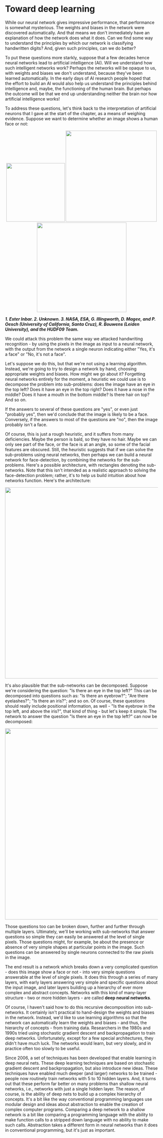 # Toward deep learning

While our neural network gives impressive performance, that performance is somewhat mysterious. The weights and biases in the network 
were discovered automatically. And that means we don't immediately have an explanation of how the network does what it does. Can we 
find some way to understand the principles by which our network is classifying handwritten digits? And, given such principles, can 
we do better?

To put these questions more starkly, suppose that a few decades hence neural networks lead to artificial intelligence (AI). Will we 
understand how such intelligent networks work? Perhaps the networks will be opaque to us, with weights and biases we don't understand, 
because they've been learned automatically. In the early days of AI research people hoped that the effort to build an AI would also 
help us understand the principles behind intelligence and, maybe, the functioning of the human brain. But perhaps the outcome will be 
that we end up understanding neither the brain nor how artificial intelligence works!

To address these questions, let's think back to the interpretation of artificial neurons that I gave at the start of the chapter, as 
a means of weighing evidence. Suppose we want to determine whether an image shows a human face or not:

<p align="center">
  <img src="http://neuralnetworksanddeeplearning.com/images/Kangaroo.JPG" width="193"/>
  <img src="http://neuralnetworksanddeeplearning.com/images/Einstein_crop.jpg" width="300"/>
  <img src="http://neuralnetworksanddeeplearning.com/images/hubble.jpg" width="295"/>
  
  <i><b><a> 1. Ester Inbar. 2. Unknown. 3. NASA, ESA, G. Illingworth, D. Magee, and P. Oesch (University of California, Santa Cruz), 
  R. Bouwens (Leiden University), and the HUDF09 Team.</a></b></i>
</p>

We could attack this problem the same way we attacked handwriting recognition - by using the pixels in the image as input to a neural 
network, with the output from the network a single neuron indicating either "Yes, it's a face" or "No, it's not a face".

Let's suppose we do this, but that we're not using a learning algorithm. Instead, we're going to try to design a network by hand, 
choosing appropriate weights and biases. How might we go about it? Forgetting neural networks entirely for the moment, a heuristic 
we could use is to decompose the problem into sub-problems: does the image have an eye in the top left? Does it have an eye in the 
top right? Does it have a nose in the middle? Does it have a mouth in the bottom middle? Is there hair on top? And so on.

If the answers to several of these questions are "yes", or even just "probably yes", then we'd conclude that the image is likely to be 
a face. Conversely, if the answers to most of the questions are "no", then the image probably isn't a face.
    
Of course, this is just a rough heuristic, and it suffers from many deficiencies. Maybe the person is bald, so they have no hair. Maybe 
we can only see part of the face, or the face is at an angle, so some of the facial features are obscured. Still, the heuristic 
suggests that if we can solve the sub-problems using neural networks, then perhaps we can build a neural network for face-detection, 
by combining the networks for the sub-problems. Here's a possible architecture, with rectangles denoting the sub-networks. Note that 
this isn't intended as a realistic approach to solving the face-detection problem; rather, it's to help us build intuition about how 
networks function. Here's the architecture:
    
<p align="center">
  <img src="http://neuralnetworksanddeeplearning.com/images/tikz14.png" width="630"/>
</p>
  
It's also plausible that the sub-networks can be decomposed. Suppose we're considering the question: "Is there an eye in the top left?" 
This can be decomposed into questions such as: "Is there an eyebrow?"; "Are there eyelashes?"; "Is there an iris?"; and so on. Of 
course, these questions should really include positional information, as well - "Is the eyebrow in the top left, and above the iris?", 
that kind of thing - but let's keep it simple. The network to answer the question "Is there an eye in the top left?" can now be 
decomposed:
  
<p align="center">
  <img src="http://neuralnetworksanddeeplearning.com/images/tikz15.png" width="630"/>
</p>
    
Those questions too can be broken down, further and further through multiple layers. Ultimately, we'll be working with sub-networks 
that answer questions so simple they can easily be answered at the level of single pixels. Those questions might, for example, 
be about the presence or absence of very simple shapes at particular points in the image. Such questions can be answered by single 
neurons connected to the raw pixels in the image.
    
The end result is a network which breaks down a very complicated question - does this image show a face or not - into very simple questions 
answerable at the level of single pixels. It does this through a series of many layers, with early layers answering very simple and specific 
questions about the input image, and later layers building up a hierarchy of ever more complex and abstract concepts. Networks with this 
kind of many-layer structure - two or more hidden layers - are called **deep neural networks**.
    
Of course, I haven't said how to do this recursive decomposition into sub-networks. It certainly isn't practical to hand-design the weights 
and biases in the network. Instead, we'd like to use learning algorithms so that the network can automatically learn the weights and biases - 
and thus, the hierarchy of concepts - from training data. Researchers in the 1980s and 1990s tried using stochastic gradient descent and 
backpropagation to train deep networks. Unfortunately, except for a few special architectures, they didn't have much luck. The networks 
would learn, but very slowly, and in practice often too slowly to be useful.
    
Since 2006, a set of techniques has been developed that enable learning in deep neural nets. These deep learning techniques are based on 
stochastic gradient descent and backpropagation, but also introduce new ideas. These techniques have enabled much deeper (and larger) 
networks to be trained - people now routinely train networks with 5 to 10 hidden layers. And, it turns out that these perform far better 
on many problems than shallow neural networks, i.e., networks with just a single hidden layer. The reason, of course, is the ability of 
deep nets to build up a complex hierarchy of concepts. It's a bit like the way conventional programming languages use modular design and 
ideas about abstraction to enable the creation of complex computer programs. Comparing a deep network to a shallow network is a bit like 
comparing a programming language with the ability to make function calls to a stripped down language with no ability to make such calls. 
Abstraction takes a different form in neural networks than it does in conventional programming, but it's just as important.
